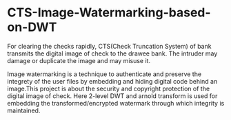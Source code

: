# CTS-Image-Watermarking-based-on-DWT

For clearing the checks rapidly, CTS(Check Truncation System) of bank
transmits the digital image of check to the drawee bank. The intruder may
damage or duplicate the image and may misuse it.

Image watermarking is a technique to authenticate and preserve the integrety of the user files by
embedding and hiding digital code behind an image.This project is about the security and copyright protection of the
digital image of check. Here 2-level DWT and arnold transform is used for embedding the transformed/encrypted watermark through which integrity is maintained. 

